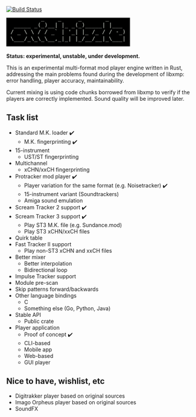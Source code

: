 
[![Build Status](https://travis-ci.org/cmatsuoka/oxdz.svg?branch=master)](https://travis-ci.org/cmatsuoka/oxdz)


<p>
<img alt="Oxidrizzle" src="https://github.com/cmatsuoka/oxdz/blob/master/logo.png" />
</p>

**Status: experimental, unstable, under development.**

This is an experimental multi-format mod player engine written in Rust, addressing the
main problems found during the development of libxmp: error handling, player accuracy,
maintainability.

Current mixing is using code chunks borrowed from libxmp to verify if the players are
correctly implemented. Sound quality will be improved later.


## Task list

* Standard M.K. loader :heavy_check_mark:
  * M.K. fingerprinting :heavy_check_mark:
* 15-instrument
  * UST/ST fingerprinting
* Multichannel
  * xCHN/xxCH fingerprinting
* Protracker mod player :heavy_check_mark:
  * Player variation for the same format (e.g. Noisetracker) :heavy_check_mark:
  * 15-instrument variant (Soundtrackers)
  * Amiga sound emulation
* Scream Tracker 2 support :heavy_check_mark:
* Scream Tracker 3 support :heavy_check_mark:
  * Play ST3 M.K. file (e.g. Sundance.mod)
  * Play ST3 xCHN/xxCH files
* Quirk table
* Fast Tracker II support
  * Play non-ST3 xCHN and xxCH files
* Better mixer
  * Better interpolation
  * Bidirectional loop
* Impulse Tracker support
* Module pre-scan
* Skip patterns forward/backwards
* Other language bindings
  * C
  * Something else (Go, Python, Java)
* Stable API
  * Public crate
* Player application
  * Proof of concept :heavy_check_mark:
  * CLI-based
  * Mobile app
  * Web-based
  * GUI player


## Nice to have, wishlist, etc

* Digitrakker player based on original sources
* Imago Orpheus player based on original sources
* SoundFX

